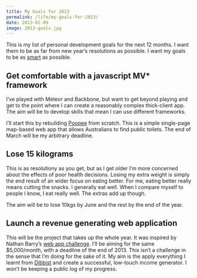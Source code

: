 ```yaml
---
title: My Goals for 2013
permalink: /life/my-goals-for-2013/
date: 2013-01-09
image: 2013-goals.jpg
---
```

This is my list of personal development goals for the next 12 months. I want them to be as far from new year&#8217;s resolutions as possible. I want my goals to be as <a href="http://en.wikipedia.org/wiki/SMART_criteria" target="_blank">smart</a> as possible.

## Get comfortable with a javascript MV* framework

I&#8217;ve played with Meteor and Backbone, but want to get beyond playing and get to the point where I can create a reasonably complex thick-client app. The aim will be to develop skills that mean I can use different frameworks.

I&#8217;ll start this by rebuilding [Poopee][1] from scratch. This is a simple single-page map-based web app that allows Australians to find public toilets. The end of March will be my arbitrary deadline.

## Lose 15 kilograms

This is as resolutiony as you get, but as I get older I&#8217;m more concerned about the effects of poor health decisions. Losing my extra weight is simply the end result of an wider focus on eating better. For me, eating better really means cutting the snacks. I generally eat well. When I compare myself to people I know, I eat really well. The extras add up though.

The aim will be to lose 10kgs by June and the rest by the end of the year.

## Launch a revenue generating web application

This will be the project that takes up the whole year. It was inspired by Nathan Barry&#8217;s <a href="http://nathanbarry.com/starting-web-app-challenge/" target="_blank">web app challenge</a>. I&#8217;ll be aiming for the same $5,000/month, with a deadline of the end of 2013. This isn&#8217;t a challenge in the sense that I&#8217;m doing for the sake of it. My aim is the apply everything I learnt from <a href="https://www.dibbist.com" target="_blank">Dibbist</a> and create a successful, low-touch income generator. I won&#8217;t be keeping a public log of my progress.

 [1]: http://www.poopee.com.au